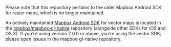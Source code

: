 Please note that this repository pertains to the older Mapbox Android SDK for raster maps, which is no longer maintained.

An actively maintained [Mapbox Android SDK](https://www.mapbox.com/android-sdk/) for vector maps is located in the [mapbox/mapbox-gl-native](https://github.com/mapbox/mapbox-gl-native/tree/master/platform/android/) repository (alongside other SDKs for iOS and OS X). If you’re using version 2.0.0 or above, you’re using the vector SDK; please open issues in the mapbox-gl-native repository.

